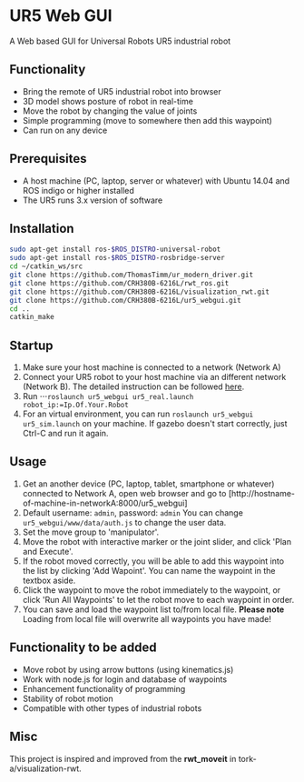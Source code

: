# UR5 Web GUI
A Web based GUI for Universal Robots UR5 industrial robot

## Functionality
- Bring the remote of UR5 industrial robot into browser
- 3D model shows posture of robot in real-time
- Move the robot by changing the value of joints
- Simple programming (move to somewhere then add this waypoint)
- Can run on any device

## Prerequisites
- A host machine (PC, laptop, server or whatever) with Ubuntu 14.04 and ROS indigo or higher installed
- The UR5 runs 3.x version of software

## Installation
```sh
sudo apt-get install ros-$ROS_DISTRO-universal-robot
sudo apt-get install ros-$ROS_DISTRO-rosbridge-server
cd ~/catkin_ws/src
git clone https://github.com/ThomasTimm/ur_modern_driver.git
git clone https://github.com/CRH380B-6216L/rwt_ros.git
git clone https://github.com/CRH380B-6216L/visualization_rwt.git 
git clone https://github.com/CRH380B-6216L/ur5_webgui.git 
cd ..
catkin_make
```

## Startup
1. Make sure your host machine is connected to a network (Network A)
1. Connect your UR5 robot to your host machine via an different network (Network B). The detailed instruction can be followed [here](http://wiki.ros.org/universal_robot/Tutorials/Getting%20Started%20with%20a%20Universal%20Robot%20and%20ROS-Industrial#Configure_your_hardware).
2. Run
⋅⋅⋅`roslaunch ur5_webgui ur5_real.launch robot_ip:=Ip.Of.Your.Robot`
3. For an virtual environment, you can run `roslaunch ur5_webgui ur5_sim.launch` on your machine. If gazebo doesn't start correctly, just Ctrl-C and run it again.

## Usage
1. Get an another device (PC, laptop, tablet, smartphone or whatever) connected to Network A, open web browser and go to [http://hostname-of-machine-in-networkA:8000/ur5_webgui]
5. Default username: `admin`, password: `admin` You can change `ur5_webgui/www/data/auth.js` to change the user data.
6. Set the move group to 'manipulator'.
7. Move the robot with interactive marker or the joint slider, and click 'Plan and Execute'.
8. If the robot moved correctly, you will be able to add this waypoint into the list by clicking 'Add Wapoint'. You can name the waypoint in the textbox aside.
9. Click the waypoint to move the robot immediately to the waypoint, or click 'Run All Waypoints' to let the robot move to each waypoint in order.
7. You can save and load the waypoint list to/from local file. **Please note** Loading from local file will overwrite all waypoints you have made!

## Functionality to be added
- Move robot by using arrow buttons (using kinematics.js)
- Work with node.js for login and database of waypoints
- Enhancement functionality of programming
- Stability of robot motion
- Compatible with other types of industrial robots

## Misc
This project is inspired and improved from the **rwt_moveit** in tork-a/visualization-rwt.
